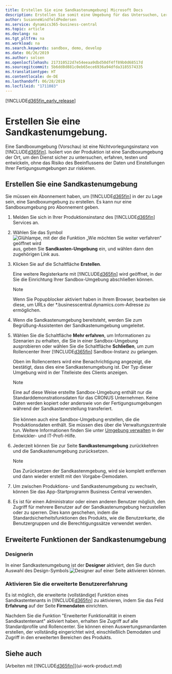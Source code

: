 ```yaml
---
title: Erstellen Sie eine Sandkastenumgebung| Microsoft Docs
description: Erstellen Sie somit eine Umgebung für das Untersuchen, Lernen, Entwickeln und Testen.
author: SusanneWindfeldPedersen
ms.service: dynamics365-business-central
ms.topic: article
ms.devlang: na
ms.tgt_pltfrm: na
ms.workload: na
ms.search.keywords: sandbox, demo, develop
ms.date: 06/26/2019
ms.author: solsen
ms.openlocfilehash: 217310522d7e54eeaa9dbd50df4ff89b0d68517d
ms.sourcegitcommit: 5b6dd8d881c0eb65ece6936a94dfda3185574335
ms.translationtype: HT
ms.contentlocale: de-DE
ms.lasthandoff: 06/28/2019
ms.locfileid: "1711083"
---
```

[!INCLUDE[d365fin_early_release](includes/d365fin_early_release.md.md)]

# <a name="creating-a-sandbox-environment"></a>Erstellen Sie eine Sandkastenumgebung.
Eine Sandboxumgebung (Vorschau) ist eine Nichtvorlegungsinstanz von [!INCLUDE[d365fin](includes/d365fin_md.md)]. Isoliert von der Produktion ist eine Sandboxumgebung der Ort, um den Dienst sicher zu untersuchen, erfahren, testen und entwickeln, ohne das Risiko des Beeinflussens der Daten und Einstellungen Ihrer Fertigungsumgebungen zur riskieren.

## <a name="to-create-a-sandbox-environment"></a>Erstellen Sie eine Sandkastenumgebung
Sie müssen ein Abonnement haben, um [!INCLUDE[d365fin](includes/d365fin_md.md)] in der zu Lage sein, eine Sandboxumgebung zu erstellen. Es kann nur eine Sandboxumgebung pro Abonnement geben.

1. Melden Sie sich in Ihrer Produktionsinstanz des [!INCLUDE[d365fin](includes/d365fin_md.md)] Services an.

2. Wählen Sie das Symbol ![Glühlampe, mit der die Funktion „Wie möchten Sie weiter verfahren“ geöffnet wird](media/ui-search/search_small.png "Wie möchten Sie weiter verfahren?") aus, geben Sie **Sandkasten-Umgebung** ein, und wählen dann den zugehörigen Link aus.
<!-- ![Sandbox Environment Setup](./media/across-sandbox/sandbox-environment-setup.png) -->
3. Klicken Sie auf die Schaltfläche **Erstellen**.  

    Eine weitere Registerkarte mit [!INCLUDE[d365fin](includes/d365fin_md.md)] wird geöffnet, in der Sie die Einrichtung Ihrer Sandbox-Umgebung abschließen können.

    > [!NOTE]  
    >  Wenn Sie Popupblocker aktiviert haben in Ihrem Browser, bearbeiten sie diese, um URLs der *.businesscentral.dynamics.com-Adresse zu ermöglichen.

4. Wenn die Sandkastenumgebung bereitsteht, werden Sie zum Begrüßung-Assistenten der Sandkastenumgebung umgeleitet.
<!-- ![Sandbox Welcome Wizard](./media/across-sandbox/sandbox-wizard.png) -->

5. Wählen Sie die Schaltfläche **Mehr erfahren**, um Informationen zu Szenarien zu erhalten, die Sie in einer Sandbox-Umgebung ausprobieren oder wählen Sie die Schaltfläche **Schließen**, um zum Rollencenter Ihrer [!INCLUDE[d365fin](includes/d365fin_md.md)] Sandbox-Instanz zu gelangen.

    Oben im Rollencenters wird eine Benachrichtigung angezeigt, die bestätigt, dass dies eine Sandkastenumgebung ist. Der Typ dieser Umgebung wird in der Titelleiste des Clients anzeigen.
    <!-- ![Sandbox RoleCenter Notification](./media/across-sandbox/sandbox-rolecenter-notification.png) -->

    > [!NOTE]
    > Eine auf diese Weise erstellte Sandbox-Umgebung enthält nur die Standarddemonstrationsdaten für das CRONUS Unternehmen. Keine Daten werden kopiert oder anderswie von der Fertigungsumgebungen während der Sandkastenerstellung transferiert.<br /><br />
    > Sie können auch eine Sandbox-Umgebung erstellen, die die Produktionsdaten enthält. Sie müssen dies über die Verwaltungszentrale tun. Weitere Informationen finden Sie unter [Umgebung verwalten](/business-central/dev-itpro/administration/tenant-admin-center-environments) in der Entwickler- und IT-Profi-Hilfe.

6. Jederzeit können Sie zur Seite **Sandkastenumgebung** zurückkehren und die Sandkastenumgebung zurücksetzen.
    > [!NOTE]  
    >  Das Zurücksetzen der Sandkastenmgebung, wird sie komplett entfernen und dann wieder erstellt mit den Vorgabe-Demodaten.  

7. Um zwischen Produktions- und Sandkastenumgebung zu wechseln, können Sie das App-Startprogramm Business Central verwenden.
<!-- ![Sandbox Dynamics365 Menu](./media/across-sandbox/sandbox-dynamics365-menu.png) -->

8. Es ist für einen Administrator oder einen anderen Benutzer möglich, den Zugriff für mehrere Benutzer auf der Sandkastenumgebung herzustellen oder zu sperren. Dies kann geschehen, indem die Standardsicherheitsfunktionen des Produkts, wie die Benutzerkarte, die Benutzergruppen und die Berechtigungssätze verwendet werden.

<!-- ![Sandbox Permission Sets](./media/across-sandbox/sandbox-permission-sets.png) -->

## <a name="advanced-functionality-in-the-sandbox-environment"></a>Erweiterte Funktionen der Sandkastenumgebung
### <a name="designer"></a>Designerin
In einer Sandkastenumgebung ist der **Designer** aktiviert, den Sie durch Auswahl des Design-Symbols ![Designer](./media/across-sandbox/sandbox-inclient-design-icon.png) auf einer Seite aktivieren können.

<!-- ![In-client Designer](./media/across-sandbox/sandbox-inclient-designer.png) -->

### <a name="to-enable-the-advanced-user-experience"></a>Aktivieren Sie die erweiterte Benutzererfahrung
Es ist möglich, die erweiterte (vollständige) Funktion eines Sandkastentenants in [!INCLUDE[d365fin](includes/d365fin_md.md)] zu aktivieren, indem Sie das Feld **Erfahrung** auf der Seite **Firmendaten** einrichten.

<!-- ![Sandbox Environment Advanced](./media/across-sandbox/sandbox-advanced.png) -->

<!-- ![Sandbox Production](./media/across-sandbox/sandbox-production.png) -->

Nachdem Sie die Funktion "Erweiterter Funktionalität in einem Sandkastentenant" aktiviert haben, erhalten Sie Zugriff auf alle Standardprofile und Rollencenter. Sie können einen Auswertungsmandanten erstellen, der vollständig eingerichtet wird, einschließlich Demodaten und Zugriff in den erweiterten Bereichen des Produkts.

<!-- ![Sandbox New Company](./media/across-sandbox/sandbox-newcompany.png) -->


## <a name="see-also"></a>Siehe auch
[Arbeiten mit [!INCLUDE[d365fin](includes/d365fin_md.md)]](ui-work-product.md)  

